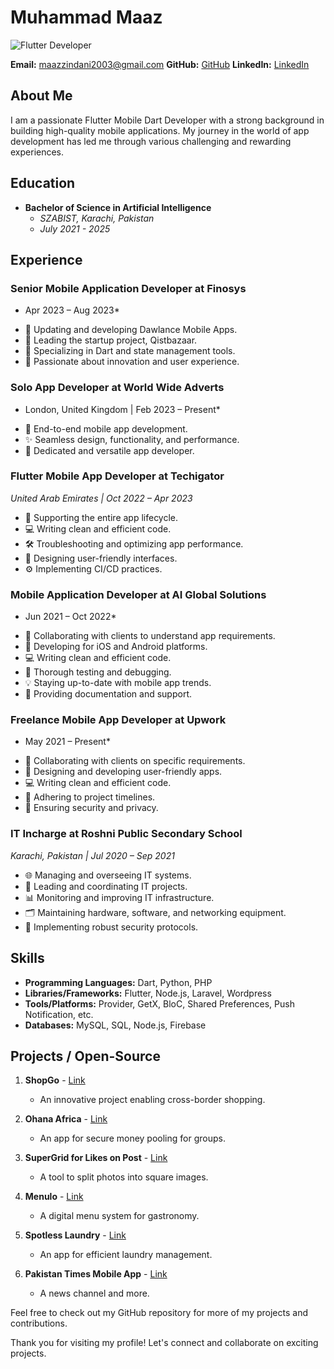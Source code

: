 # Muhammad Maaz

![Flutter Developer](https://img.shields.io/badge/Flutter-Expert-ff69b4)

**Email:** maazzindani2003@gmail.com
**GitHub:** [GitHub](https://github.com/yourusername)
**LinkedIn:** [LinkedIn](https://linkedin.com/in/yourlinkedinprofile)

## About Me
I am a passionate Flutter Mobile Dart Developer with a strong background in building high-quality mobile applications. My journey in the world of app development has led me through various challenging and rewarding experiences.

## Education
- **Bachelor of Science in Artificial Intelligence**
  - *SZABIST, Karachi, Pakistan*
  - *July 2021 - 2025*

## Experience

### Senior Mobile Application Developer at Finosys
* Apr 2023 – Aug 2023*
- 📱 Updating and developing Dawlance Mobile Apps.
- 💼 Leading the startup project, Qistbazaar.
- 🚀 Specializing in Dart and state management tools.
- 🧠 Passionate about innovation and user experience.

### Solo App Developer at World Wide Adverts
* London, United Kingdom | Feb 2023 – Present*
- 📱 End-to-end mobile app development.
- ✨ Seamless design, functionality, and performance.
- 💪 Dedicated and versatile app developer.

### Flutter Mobile App Developer at Techigator
*United Arab Emirates | Oct 2022 – Apr 2023*
- 📱 Supporting the entire app lifecycle.
- 💻 Writing clean and efficient code.
- 🛠 Troubleshooting and optimizing app performance.
- 🎨 Designing user-friendly interfaces.
- ⚙️ Implementing CI/CD practices.

### Mobile Application Developer at AI Global Solutions
* Jun 2021 – Oct 2022*
- 💬 Collaborating with clients to understand app requirements.
- 📱 Developing for iOS and Android platforms.
- 💻 Writing clean and efficient code.
- 🔄 Thorough testing and debugging.
- 💡 Staying up-to-date with mobile app trends.
- 📖 Providing documentation and support.

### Freelance Mobile App Developer at Upwork
* May 2021 – Present*
- 🤝 Collaborating with clients on specific requirements.
- 📱 Designing and developing user-friendly apps.
- 💻 Writing clean and efficient code.
- 🚀 Adhering to project timelines.
- 🔐 Ensuring security and privacy.

### IT Incharge at Roshni Public Secondary School
*Karachi, Pakistan | Jul 2020 – Sep 2021*
- 🌐 Managing and overseeing IT systems.
- 💼 Leading and coordinating IT projects.
- 📊 Monitoring and improving IT infrastructure.
- 🗂️ Maintaining hardware, software, and networking equipment.
- 🚀 Implementing robust security protocols.

## Skills
- **Programming Languages:** Dart, Python, PHP
- **Libraries/Frameworks:** Flutter, Node.js, Laravel, Wordpress
- **Tools/Platforms:** Provider, GetX, BloC, Shared Preferences, Push Notification, etc.
- **Databases:** MySQL, SQL, Node.js, Firebase

## Projects / Open-Source
1. **ShopGo** - [Link](https://play.google.com/store/apps/details?id=co.proglabs.shop_go&hl=en&gl=US)
   - An innovative project enabling cross-border shopping.

2. **Ohana Africa** - [Link](https://play.google.com/store/apps/details?id=com.ohana.africa&hl=en&gl=US&pli=1)
   - An app for secure money pooling for groups.

3. **SuperGrid for Likes on Post** - [Link](https://apps.apple.com/ca/app/supergrid-for-post/id1626840758)
   - A tool to split photos into square images.

4. **Menulo** - [Link](https://www.menulo.de/)
   - A digital menu system for gastronomy.

5. **Spotless Laundry** - [Link](https://play.google.com/store/apps/details?id=com.spotlessapp.production&hl=en&gl=US)
   - An app for efficient laundry management.

6. **Pakistan Times Mobile App** - [Link](https://play.google.com/store/apps/details?id=com.aiglobal.ptimes&hl=en&gl=US)
   - A news channel and more.

Feel free to check out my GitHub repository for more of my projects and contributions.

Thank you for visiting my profile! Let's connect and collaborate on exciting projects.
